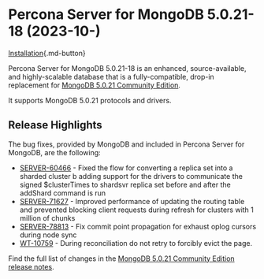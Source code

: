 # Percona Server for MongoDB 5.0.21-18 (2023-10-)

[Installation](../install/index.md){.md-button}

Percona Server for MongoDB 5.0.21-18 is an enhanced, source-available, and highly-scalable database that is a
fully-compatible, drop-in replacement for [MongoDB 5.0.21 Community Edition](https://www.mongodb.com/docs/manual/release-notes/5.0/#5.0.21---september-12--2023).

It supports MongoDB 5.0.21 protocols and drivers.

## Release Highlights


The bug fixes, provided by MongoDB and included in Percona Server for MongoDB, are the following:

* [SERVER-60466](https://jira.mongodb.org/browse/SERVER-60466) -  Fixed the flow for converting a replica set into a sharded cluster b adding support for the drivers to communicate the signed $clusterTimes to shardsvr replica set before and after the addShard command is run
* [SERVER-71627](https://jira.mongodb.org/browse/SERVER-71627) - Improved performance of updating the routing table and prevented blocking client requests during refresh for clusters with 1 million of chunks
* [SERVER-78813](https://jira.mongodb.org/browse/SERVER-78813) - Fix commit point propagation for exhaust oplog cursors during node sync
* [WT-10759](https://jira.mongodb.org/browse/WT-10759) - During reconciliation do not retry to forcibly evict the page.

Find the full list of changes in the [MongoDB 5.0.21 Community Edition release notes](https://www.mongodb.com/docs/manual/release-notes/5.0/#5.0.21---september-12--2023).

